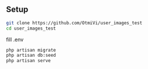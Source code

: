 ## Setup

```bash
git clone https://github.com/OtmiVi/user_images_test
cd user_images_test
```


fill .env

```bash
php artisan migrate
php artisan db:seed
php artisan serve
```